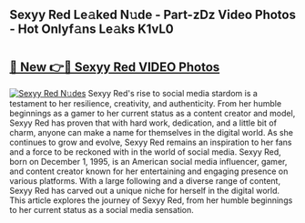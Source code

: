 ## Sexyy Red Le𝚊ked N𝚞de - Part-zDz Video Photos - Hot Onlyf𝚊ns Le𝚊ks K1vL0

# <h2><a href="http://ac35914.deff.icu/?id=Sexyy+Red">🔗 New 👉🔴 Sexyy Red VIDEO Photos</a></h2>

[![Sexyy Red N𝚞des](https://i.imgur.com/rIISA9y.gif)](http://ac35914.deff.icu/?id=Sexyy+Red)
Sexyy Red's rise to social media stardom is a testament to her resilience, creativity, and authenticity. From her humble beginnings as a gamer to her current status as a content creator and model, Sexyy Red has proven that with hard work, dedication, and a little bit of charm, anyone can make a name for themselves in the digital world. As she continues to grow and evolve, Sexyy Red remains an inspiration to her fans and a force to be reckoned with in the world of social media. Sexyy Red, born on December 1, 1995, is an American social media influencer, gamer, and content creator known for her entertaining and engaging presence on various platforms. With a large following and a diverse range of content, Sexyy Red has carved out a unique niche for herself in the digital world. This article explores the journey of Sexyy Red, from her humble beginnings to her current status as a social media sensation.
